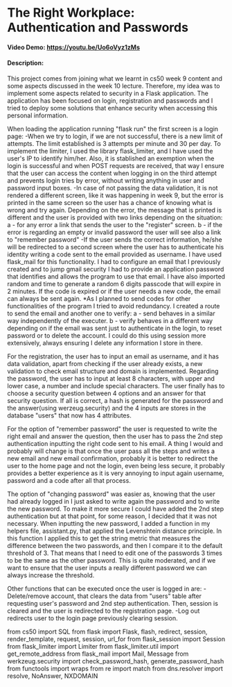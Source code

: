 # The Right Workplace: Authentication and Passwords
#### Video Demo:  <https://youtu.be/Uo6oVyz1zMs>
#### Description:

This project comes from joining what we learnt in cs50 week 9 content and some aspects discussed in the week 10 lecture. Therefore, my idea was to implement some aspects related to security in a Flask application. The application has been focused on login, registration and passwords and I tried to deploy some solutions that enhance security when accessing this personal information.

When loading the application running "flask run" the first screen is a login page:
-When we try to login, if we are not successful, there is a new limit of attempts. The limit established is 3 attempts per minute and 30 per day. To implement the limiter, I used the library flask_limiter, and I have used the user's IP to identify him/her. Also, it is stablished an exemption when the login is successful and when POST requests are received, that way I ensure that the user can access the content when logging in on the third attempt and prevents login tries by error, without writing anything in user and password input boxes.
-In case of not passing the data validation, it is not rendered a different screen, like it was happening in week 9, but the error is printed in the same screen so the user has a chance of knowing what is wrong and try again. Depending on the error, the message that is printed is different and the user is provided with two links depending on the situation:
    a - for any error a link that sends the user to the "register" screen.
    b - if the error is regarding an empty or invalid password the user will see also a link to "remember password"
-If the user sends the correct information, he/she will be redirected to a second screen where the user has to authenticate his identity writing a code sent to the email provided as username. I have used flask_mail for this functionality. I had to configure an email that I previously created and to jump gmail security I had to provide an application password that identifies and allows the program to use that email. I have also imported random and time to generate a random 6 digits passcode that will expire in 2 minutes. If the code is expired or if the user needs a new code, the email can always be sent again.
*As I planned to send codes for other functionalities of the program I tried to avoid redundancy.  I created a route to send the email and another one to verify:
    a - send behaves in a similar way independently of the executer.
    b - verify behaves in a different way depending on if the email was sent just to authenticate in the login, to reset password or to delete the account. I could do this using session more extensively, always ensuring I delete any information I store in there.

For the registration, the user has to input an email as username, and it has data validation, apart from checking if the user already exists, a new validation to check email structure and domain is implemented. Regarding the password, the user has to input at least 8 characters, with upper and lower case, a number and include special characters. The user finally has to choose a security question between 4 options and an answer for that security question. If all is correct, a hash is generated for the password and the answer(using werzeug.security) and the 4 inputs are stores in the database "users" that now has 4 attributes.

For the option of "remember password" the user is requested to write the right email and answer the question, then the user has to pass the 2nd step authentication inputting the right code sent to his email. A thing I would and probably will change is that once the user pass all the steps and writes a new email and new email confirmation, probably it is better to redirect the user to the home page and not the login, even being less secure, it probably provides a better experience as it is very annoying to input again username, password and a code after all that process.

The option of "changing password" was easier as, knowing that the user had already logged in I just asked to write again the password and to write the new password. To make it more secure I could have added the 2nd step authentication but at that point, for some reason, I decided that it was not necessary. When inputting the new password, I added a function in my helpers file, assistant.py, that applied the Levenshtein distance principle. In this function I applied this to get the string metric that measures the difference between the two passwords, and then I compare it to the default threshold of 3. That means that I need to edit one of the passwords 3 times to be the same as the other password. This is quite moderated, and if we want to ensure that the user inputs a really different password we can always increase the threshold.

Other functions that can be executed once the user is logged in are:
-Delete/remove account, that clears the data from "users" table after requesting user's password and 2nd step authentication. Then, session is cleared and the user is redirected to the registration page.
-Log out redirects user to the login page previously clearing session.





from cs50 import SQL
from flask import Flask, flash, redirect, session, render_template, request, session, url_for
from flask_session import Session
from flask_limiter import Limiter
from flask_limiter.util import get_remote_address
from flask_mail import Mail, Message
from werkzeug.security import check_password_hash, generate_password_hash
from functools import wraps
from re import match
from dns.resolver import resolve, NoAnswer, NXDOMAIN
